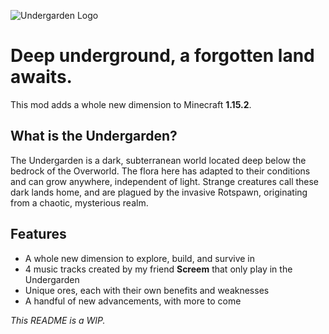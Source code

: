 ![Undergarden Logo](https://i.imgur.com/jpKtqf5.png)
# Deep underground, a forgotten land awaits.
This mod adds a whole new dimension to Minecraft **1.15.2**.

## What is the Undergarden?
The Undergarden is a dark, subterranean world located deep below the bedrock of the Overworld. The flora here has adapted to their conditions and can grow anywhere, independent of light. Strange creatures call these dark lands home, and are plagued by the invasive Rotspawn, originating from a chaotic, mysterious realm.

## Features
- A whole new dimension to explore, build, and survive in
- 4 music tracks created by my friend **Screem** that only play in the Undergarden
- Unique ores, each with their own benefits and weaknesses
- A handful of new advancements, with more to come

*This README is a WIP.*
